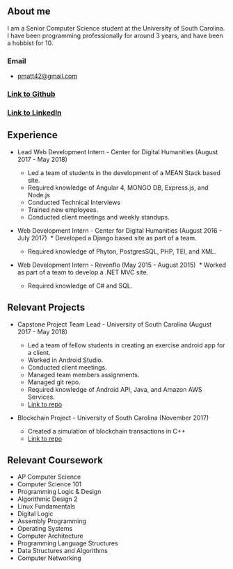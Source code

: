 ## About me

I am a Senior Computer Science student at the University of South Carolina. I have been programming professionally for around 3 years, and have been a hobbist for 10.

### Email
* pmatt42@gmail.com

### [Link to Github](https://github.com/EmperorMoose)

### [Link to LinkedIn](https://www.linkedin.com/in/adam-matthews-48323311b/)

## Experience

* Lead Web Development Intern - Center for Digital Humanities (August 2017 - May 2018)
  * Led a team of students in the development of a MEAN Stack based site.
  * Required knowledge of Angular 4, MONGO DB, Express.js, and Node.js
  * Conducted Technical Interviews
  * Trained new employees.
  * Conducted client meetings and weekly standups.
 
 
* Web Development Intern - Center for Digital Humanities (August 2016 - July 2017)
  * Developed a Django based site as part of a team.
  * Required knowledge of Phyton, PostgresSQL, PHP, TEI, and XML.
  
  
* Web Development Intern - Revenflo (May 2015 - August 2015)
  * Worked as part of a team to develop a .NET MVC site. 
  * Required knowledge of C# and SQL.
  
## Relevant Projects

* Capstone Project Team Lead - University of South Carolina (August 2017 - May 2018)
  * Led a team of fellow students in creating an exercise android app for a client. 
  * Worked in Android Studio.
  * Conducted client meetings.
  * Managed team members assignments.
  * Managed git repo.
  * Required knowledge of Android API, Java, and Amazon AWS Services.
  * [Link to repo](https://github.com/SCCapstone/Bodylight)
  
  
* Blockchain Project - University of South Carolina (November 2017)
  * Created a simulation of blockchain transactions in C++
  * [Link to repo](https://github.com/EmperorMoose/CSCE-350/tree/master/matthews_Adam_CSCE350)
  
  
## Relevant Coursework
* AP Computer Science
* Computer Science 101
* Programming Logic & Design
* Algorithmic Design 2 
* Linux Fundamentals 
* Digital Logic
* Assembly Programming
* Operating Systems 
* Computer Architecture
* Programming Language Structures
* Data Structures and Algorithms
* Computer Networking






